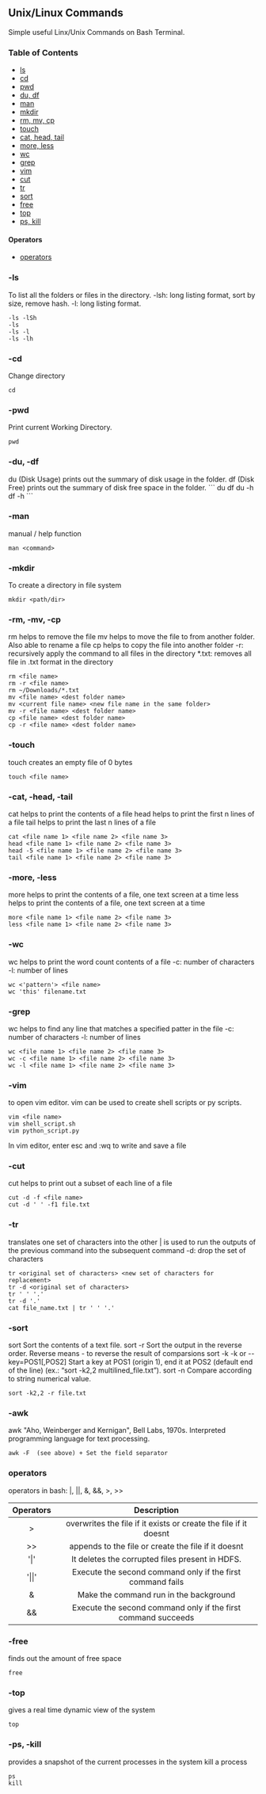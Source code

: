 ## Unix/Linux Commands
Simple useful Linx/Unix Commands on Bash Terminal.

### Table of Contents
- [ls](#ls)
- [cd](#cd)
- [pwd](#pwd)
- [du, df](#du)
- [man](#man)
- [mkdir](#mkdir)
- [rm, mv, cp](#rm)
- [touch](#touch)
- [cat, head, tail](#cat)
- [more, less](#more)
- [wc](#wc)
- [grep](#grep)
- [vim](#vim)
- [cut](#cut)
- [tr](#tr)
- [sort](#sort)
- [free](#free)
- [top](#top)
- [ps, kill](#ps)

#### Operators 
- [operators](#operators)



### -ls
<a name="ls">
To list all the folders or files in the directory. -lsh: long listing format, sort by size, remove hash. -l: long listing format.
  
```
-ls -lSh
-ls
-ls -l
-ls -lh
```

### -cd
<a name="cd">
Change directory
  
```
cd 
```

### -pwd
<a name="pwd">
Print current Working Directory.
  
```
pwd 
```

### -du, -df
<a name="du">
du (Disk Usage) prints out the summary of disk usage in the folder.
df (Disk Free) prints out the summary of disk free space in the folder.
```
du
df
du -h
df -h
```

### -man
<a name="man">
manual / help function
  
```
man <command>
```
  
### -mkdir
<a name="mkdir">
To create a directory in file system 
  
```
mkdir <path/dir> 
```


### -rm, -mv, -cp
<a name="rm">
rm helps to remove the file 
mv helps to move the file to from another folder. Also able to rename a file
cp helps to copy the file into another folder
-r: recursively apply the command to all files in the directory
*.txt: removes all file in .txt format in the directory
  
```
rm <file name>
rm -r <file name>
rm ~/Downloads/*.txt
mv <file name> <dest folder name>
mv <current file name> <new file name in the same folder>
mv -r <file name> <dest folder name>
cp <file name> <dest folder name>
cp -r <file name> <dest folder name>

```

### -touch
<a name="touch">

touch creates an empty file of 0 bytes

```
touch <file name>
```

### -cat, -head, -tail
<a name="cat">
cat helps to print the contents of a file
head helps to print the first n lines of a file
tail helps to print the last n lines of a file

```
cat <file name 1> <file name 2> <file name 3>
head <file name 1> <file name 2> <file name 3>
head -5 <file name 1> <file name 2> <file name 3>
tail <file name 1> <file name 2> <file name 3>
```


### -more, -less
<a name="more">
more helps to print the contents of a file, one text screen at a time
less helps to print the contents of a file, one text screen at a time

```
more <file name 1> <file name 2> <file name 3>
less <file name 1> <file name 2> <file name 3>
```

### -wc
<a name="wc">
wc helps to print the word count contents of a file
-c: number of characters
-l: number of lines
  
```
wc <'pattern'> <file name> 
wc 'this' filename.txt
```


### -grep
<a name="grep">
wc helps to find any line that matches a specified patter in the file
-c: number of characters
-l: number of lines
  
```
wc <file name 1> <file name 2> <file name 3>
wc -c <file name 1> <file name 2> <file name 3>
wc -l <file name 1> <file name 2> <file name 3>
```


### -vim
<a name="vim">
to open vim editor. vim can be used to create shell scripts or py scripts.
    
```
vim <file name>
vim shell_script.sh
vim python_script.py
```
In vim editor, enter esc and :wq to write and save a file


### -cut
<a name="cut">
cut helps to print out a subset of each line of a file 
  
```
cut -d -f <file name>
cut -d ' ' -f1 file.txt
```


### -tr
<a name="tr">
translates one set of characters into the other 
| is used to run the outputs of the previous command into the subsequent command 
-d: drop the set of characters
  
```
tr <original set of characters> <new set of characters for replacement>
tr -d <original set of characters>
tr ' ' '.'
tr -d '.'
cat file_name.txt | tr ' ' '.'
```

### -sort
<a name="sort">
sort	Sort the contents of a text file.
sort -r	Sort the output in the reverse order. Reverse means - to reverse the result of comparsions
sort -k	-k or --key=POS1[,POS2] Start a key at POS1 (origin 1), end it at POS2 (default end of the line) (ex.: “sort -k2,2 multilined_file.txt”).
sort -n	Compare according to string numerical value.

```
sort -k2,2 -r file.txt
```



### -awk
<a name="awk">
awk	"Aho, Weinberger and Kernigan", Bell Labs, 1970s. Interpreted programming language for text processing.

```
awk -F	(see above) + Set the field separator
```


### operators
<a name="operators">
operators in bash: |, ||, &, &&, >, >>
  
| Operators | Description |
| :---: | :---: | 
| > |	overwrites the file if it exists or create the file if it doesnt |
| >>	| appends to the file or create the file if it doesnt |
| '\|' |	It deletes the corrupted files present in HDFS. |
| '\|\|' |	Execute the second command only if the first command fails |
| & |	Make the command run in the background |
| && |	Execute the second command only if the first command succeeds |


### -free
<a name="free">
finds out the amount of free space

```
free
```

### -top
<a name="top">
gives a real time dynamic view of the system

```
top
```
  

### -ps, -kill
<a name="ps">
provides a snapshot of the current processes in the system
kill a process
  
```
ps
kill
```
